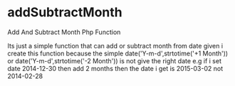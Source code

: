 addSubtractMonth
================

Add And Subtract Month Php Function

Its just a simple function that can add or subtract month from date given
i create this function because the simple date('Y-m-d',strtotime('+1 Month')) or date('Y-m-d',strtotime('-2 Month')) 
is not give the right date 
e.g if i set date 2014-12-30 then add 2 months then the date i get is 2015-03-02 not 2014-02-28
